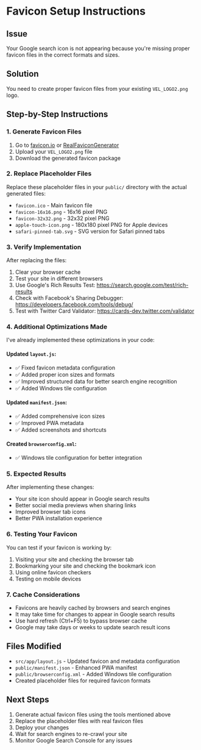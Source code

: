 # Favicon Setup Instructions

## Issue

Your Google search icon is not appearing because you're missing proper favicon files in the correct formats and sizes.

## Solution

You need to create proper favicon files from your existing `VEL_LOGO2.png` logo.

## Step-by-Step Instructions

### 1. Generate Favicon Files

1. Go to [favicon.io](https://favicon.io/favicon-converter/) or [RealFaviconGenerator](https://realfavicongenerator.net/)
2. Upload your `VEL_LOGO2.png` file
3. Download the generated favicon package

### 2. Replace Placeholder Files

Replace these placeholder files in your `public/` directory with the actual generated files:

- `favicon.ico` - Main favicon file
- `favicon-16x16.png` - 16x16 pixel PNG
- `favicon-32x32.png` - 32x32 pixel PNG
- `apple-touch-icon.png` - 180x180 pixel PNG for Apple devices
- `safari-pinned-tab.svg` - SVG version for Safari pinned tabs

### 3. Verify Implementation

After replacing the files:

1. Clear your browser cache
2. Test your site in different browsers
3. Use Google's Rich Results Test: https://search.google.com/test/rich-results
4. Check with Facebook's Sharing Debugger: https://developers.facebook.com/tools/debug/
5. Test with Twitter Card Validator: https://cards-dev.twitter.com/validator

### 4. Additional Optimizations Made

I've already implemented these optimizations in your code:

#### Updated `layout.js`:

- ✅ Fixed favicon metadata configuration
- ✅ Added proper icon sizes and formats
- ✅ Improved structured data for better search engine recognition
- ✅ Added Windows tile configuration

#### Updated `manifest.json`:

- ✅ Added comprehensive icon sizes
- ✅ Improved PWA metadata
- ✅ Added screenshots and shortcuts

#### Created `browserconfig.xml`:

- ✅ Windows tile configuration for better integration

### 5. Expected Results

After implementing these changes:

- Your site icon should appear in Google search results
- Better social media previews when sharing links
- Improved browser tab icons
- Better PWA installation experience

### 6. Testing Your Favicon

You can test if your favicon is working by:

1. Visiting your site and checking the browser tab
2. Bookmarking your site and checking the bookmark icon
3. Using online favicon checkers
4. Testing on mobile devices

### 7. Cache Considerations

- Favicons are heavily cached by browsers and search engines
- It may take time for changes to appear in Google search results
- Use hard refresh (Ctrl+F5) to bypass browser cache
- Google may take days or weeks to update search result icons

## Files Modified

- `src/app/layout.js` - Updated favicon and metadata configuration
- `public/manifest.json` - Enhanced PWA manifest
- `public/browserconfig.xml` - Added Windows tile configuration
- Created placeholder files for required favicon formats

## Next Steps

1. Generate actual favicon files using the tools mentioned above
2. Replace the placeholder files with real favicon files
3. Deploy your changes
4. Wait for search engines to re-crawl your site
5. Monitor Google Search Console for any issues
